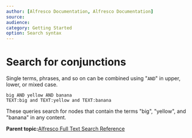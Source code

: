 ```yaml
---
author: [Alfresco Documentation, Alfresco Documentation]
source: 
audience: 
category: Getting Started
option: Search syntax
---
```


# Search for conjunctions

Single terms, phrases, and so on can be combined using "`AND`" in upper, lower, or mixed case.

```
big AND yellow AND banana
TEXT:big and TEXT:yellow and TEXT:banana
```

These queries search for nodes that contain the terms "big", "yellow", and "banana" in any content.

**Parent topic:**[Alfresco Full Text Search Reference](../concepts/rm-searchsyntax-intro.md)

